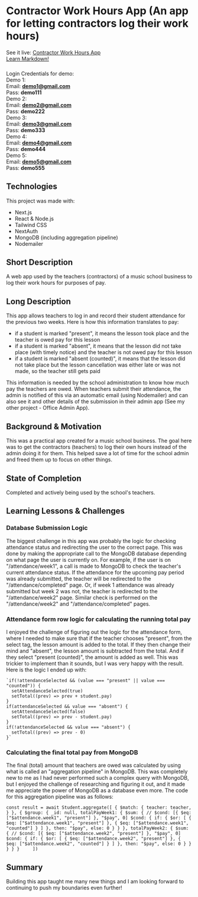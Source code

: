 # Contractor Work Hours App (An app for letting contractors log their work hours)

See it live: [Contractor Work Hours App](https://dcam-staff-next-demo.vercel.app/)   
<a href="https://www.markdownguide.org" target="_blank">Learn Markdown!</a>



###
Login Credentials for demo:  
Demo 1:  
Email: **demo1@gmail.com**  
Pass: **demo111**  
Demo 2:  
Email: **demo2@gmail.com**  
Pass: **demo222**  
Demo 3:  
Email: **demo3@gmail.com**  
Pass: **demo333**  
Demo 4:    
Email: **demo4@gmail.com**  
Pass: **demo444**  
Demo 5:  
Email: **demo5@gmail.com**  
Pass: **demo555**

## Technologies
This project was made with:
* Next.js
* React & Node.js
* Tailwind CSS
* NextAuth
* MongoDB (including aggregation pipeline)
* Nodemailer

## Short Description
A web app used by the teachers (contractors) of a music school business to log their work hours for purposes of pay.

## Long Description
This app allows teachers to log in and record their student attendance for the previous two weeks. Here is how this information translates to pay:  
* if a student is marked "present", it means the lesson took place and the teacher is owed pay for this lesson
* if a student is marked "absent", it means that the lesson did not take place (with timely notice) and the teacher is not owed pay for this lesson
* if a student is marked "absent (counted)", it means that the lesson did not take place but the lesson cancellation was either late or was not made, so the teacher still gets paid  

This information is needed by the school administration to know how much pay the teachers are owed. When teachers submit their attendance, the admin is notified of this via an automatic email (using Nodemailer) and can also see it and other details of the submission in their admin app (See my other project - Office Admin App).

## Background & Motivation
This was a practical app created for a music school business. The goal here was to get the contractors (teachers) to log their own hours instead of the admin doing it for them. This helped save a lot of time for the school admin and freed them up to focus on other things.

## State of Completion
Completed and actively being used by the school's teachers.

## Learning Lessons & Challenges
### Database Submission Logic
The biggest challenge in this app was probably the logic for checking attendance status and redirecting the user to the correct page. This was done by making the appropriate call to the MongoDB database depending on what page the user is currently on. For example, if the user is on "/attendance/week1", a call is made to MongoDB to check the teacher's current attendance status. If the attendance for the upcoming pay period was already submitted, the teacher will be redirected to the "/attendance/completed" page. Or, if week 1 attendance was already submitted but week 2 was not, the teacher is redirected to the "/attendance/week2" page. Similar check is performed on the "/attendance/week2" and "/attendance/completed" pages.

### Attendance form row logic for calculating the running total pay
I enjoyed the challenge of figuring out the logic for the attendance form, where I needed to make sure that if the teacher chooses "present", from the select tag, the lesson amount is added to the total. If they then change their mind and "absent", the lesson amount is subtracted from the total. And if they select "present (counted)", the amount is added as well. This was trickier to implement than it sounds, but I was very happy with the result. Here is the logic I ended up with:  

    `if(!attendanceSelected && (value === "present" || value === "counted")) {
      setAttendanceSelected(true)
      setTotal((prev) => prev + student.pay)
    }
    if(attendanceSelected && value === "absent") {
      setAttendanceSelected(false)
      setTotal((prev) => prev - student.pay)
    }
    if(!attendanceSelected && value === "absent") {
      setTotal((prev) => prev - 0)
    }`

### Calculating the final total pay from MongoDB
The final (total) amount that teachers are owed was calculated by using what is called an "aggregation pipeline" in MongoDB. This was completely new to me as I had never performed such a complex query with MongoDB, but I enjoyed the challenge of researching and figuring it out, and it made me appreciate the power of MongoDB as a database even more. The code for this aggregation pipeline was as follows:

`const result = await Student.aggregate([
    {
        $match: {
            teacher: teacher,
        }
    },
    {
        $group: {
            _id: null,
            totalPayWeek1: {
            $sum: {
                // $cond: [{ $eq: ["$attendance.week1", "present"] }, "$pay", 0]
                $cond: {
                if: {
                    $or: [
                    { $eq: ["$attendance.week1", "present"] },
                    { $eq: ["$attendance.week1", "counted"] }
                    ]
                },
                then: "$pay",
                else: 0
                }
            }
            },
            totalPayWeek2: {
            $sum: {
                // $cond: [{ $eq: ["$attendance.week2", "present"] }, "$pay", 0]
                $cond: {
                if: {
                    $or: [
                    { $eq: ["$attendance.week2", "present"] },
                    { $eq: ["$attendance.week2", "counted"] }
                    ]
                },
                then: "$pay",
                else: 0
                }
            }
            }
        }
    }    
])`


## Summary
Building this app taught me many new things and I am looking forward to continuing to push my boundaries even further!